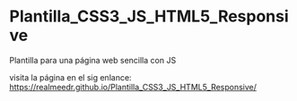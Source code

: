 # Plantilla_CSS3_JS_HTML5_Responsive
Plantilla para una página web sencilla con JS

visita la página en el sig enlance: https://realmeedr.github.io/Plantilla_CSS3_JS_HTML5_Responsive/
